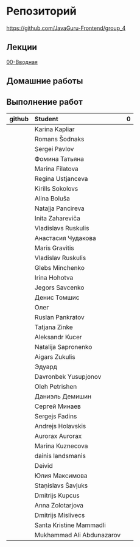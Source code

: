 # Репозиторий
https://github.com/JavaGuru-Frontend/group_4

## Лекции
[00-Вводная](https://github.com/JavaGuru-Frontend/group_4/blob/main/Lectures/00/00-Intro.pdf) 

## Домашние работы 

## Выполнение работ
| github        | Student                       | 0 | 
:-------------- | :------------------------     |:-:|
|               | Karina        Kapliar         |   |
|               | Romans 	    Šodnaks         |   |
|               | Sergei	    Pavlov          |   |
|               | Фомина	    Татьяна         |   |
|               | Marina	    Filatova        |   |
|               | Regina	    Ustjanceva      |   |
|               | Kirills	    Sokolovs        |   |
|               | Alina	        Boluša          |   |
|               | Nataļja	    Pancireva       |   |
|               | Inita	        Zahareviča      |   |
|               | Vladislavs	Ruskulis        |   |
|               | Анастасия 	Чудакова        |   |
|               | Maris 	    Gravitis        |   |
|               | Vladislav	    Ruskulis        |   |
|               | Glebs	        Minchenko       |   |
|               | Irina	        Hohotva         |   |
|               | Jegors 	    Savcenko        |   |
|               | Денис 	    Томшис          |   |
|               | Олег                          |   |	
|               | Ruslan	    Pankratov       |   |
|               | Tatjana 	    Zinke           |   |
|               | Aleksandr	    Kucer           |   |
|               | Natalija	    Sapronenko      |   |
|               | Aigars	    Zukulis         |   |
|               | Эдуард                        |   |	
|               | Davronbek	    Yusupjonov      |   |
|               | Oleh	        Petrishen       |   |
|               | Даниэль	    Демишин         |   |
|               | Сергей	    Минаев          |   |
|               | Sergejs	    Fadins          |   |
|               | Andrejs	    Holavskis       |   |
|               | Aurorax	    Aurorax         |   |
|               | Marina	    Kuznecova       |   |
|               | dainis	    landsmanis      |   |
|               | Deivid	                    |   |
|               | Юлия	        Максимова       |   |
|               | Staņislavs	Šavļuks         |   |
|               | Dmitrijs 	    Kupcus          |   |
|               | Anna	        Zolotarjova     |   |
|               | Dmitrijs	    Mislivecs       |   |
|               | Santa Kristine	Mammadli    |   |
|               | Mukhammad	Ali     Abdunazarov |   |